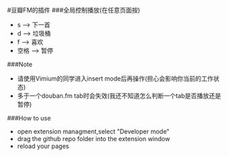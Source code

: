 #豆瓣FM的插件
###全局控制播放(在任意页面按)
- s    --> 下一首
- d    --> 垃圾桶
- f    --> 喜欢
- 空格 --> 暂停

###Note
- 请使用Vimium的同学进入insert mode后再操作(担心会影响你当前的工作状态)
- 多于一个douban.fm tab时会失效(我还不知道怎么判断一个tab是否播放还是暂停)

###How to use
- open extension managment,select "Developer mode"
- drag the github repo folder into the extension window
- reload your pages
